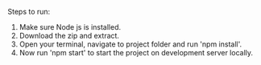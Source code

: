 Steps to run:
1. Make sure Node js is installed.
2. Download the zip and extract.
3. Open your terminal, navigate to project folder and run 'npm install'.
4. Now run 'npm start' to start the project on development server locally.
